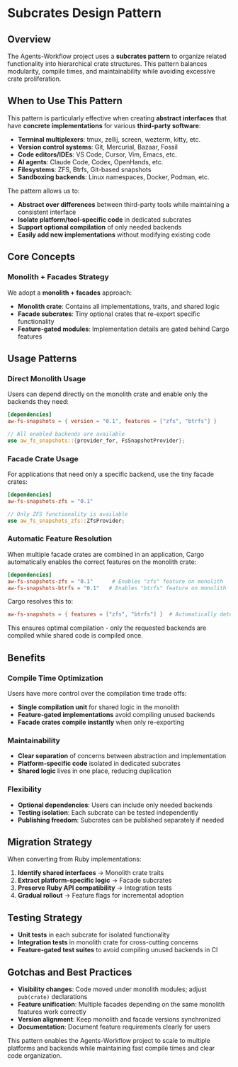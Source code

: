 # Subcrates Design Pattern

## Overview

The Agents-Workflow project uses a **subcrates pattern** to organize related functionality into hierarchical crate structures. This pattern balances modularity, compile times, and maintainability while avoiding excessive crate proliferation.

## When to Use This Pattern

This pattern is particularly effective when creating **abstract interfaces** that have **concrete implementations** for various **third-party software**:

- **Terminal multiplexers**: tmux, zellij, screen, wezterm, kitty, etc.
- **Version control systems**: Git, Mercurial, Bazaar, Fossil
- **Code editors/IDEs**: VS Code, Cursor, Vim, Emacs, etc.
- **AI agents**: Claude Code, Codex, OpenHands, etc.
- **Filesystems**: ZFS, Btrfs, Git-based snapshots
- **Sandboxing backends**: Linux namespaces, Docker, Podman, etc.

The pattern allows us to:
- **Abstract over differences** between third-party tools while maintaining a consistent interface
- **Isolate platform/tool-specific code** in dedicated subcrates
- **Support optional compilation** of only needed backends
- **Easily add new implementations** without modifying existing code

## Core Concepts

### Monolith + Facades Strategy

We adopt a **monolith + facades** approach:

- **Monolith crate**: Contains all implementations, traits, and shared logic
- **Facade subcrates**: Tiny optional crates that re-export specific functionality
- **Feature-gated modules**: Implementation details are gated behind Cargo features

## Usage Patterns

### Direct Monolith Usage

Users can depend directly on the monolith crate and enable only the backends they need:

```toml
[dependencies]
aw-fs-snapshots = { version = "0.1", features = ["zfs", "btrfs"] }
```

```rust
// All enabled backends are available
use aw_fs_snapshots::{provider_for, FsSnapshotProvider};
```

### Facade Crate Usage

For applications that need only a specific backend, use the tiny facade crates:

```toml
[dependencies]
aw-fs-snapshots-zfs = "0.1"
```

```rust
// Only ZFS functionality is available
use aw_fs_snapshots_zfs::ZfsProvider;
```

### Automatic Feature Resolution

When multiple facade crates are combined in an application, Cargo automatically enables the correct features on the monolith crate:

```toml
[dependencies]
aw-fs-snapshots-zfs = "0.1"      # Enables "zfs" feature on monolith
aw-fs-snapshots-btrfs = "0.1"   # Enables "btrfs" feature on monolith
```

Cargo resolves this to:
```toml
aw-fs-snapshots = { features = ["zfs", "btrfs"] }  # Automatically determined
```

This ensures optimal compilation - only the requested backends are compiled while shared code is compiled once.

## Benefits

### Compile Time Optimization

Users have more control over the compilation time trade offs:

- **Single compilation unit** for shared logic in the monolith
- **Feature-gated implementations** avoid compiling unused backends
- **Facade crates compile instantly** when only re-exporting

### Maintainability

- **Clear separation** of concerns between abstraction and implementation
- **Platform-specific code** isolated in dedicated subcrates
- **Shared logic** lives in one place, reducing duplication

### Flexibility

- **Optional dependencies**: Users can include only needed backends
- **Testing isolation**: Each subcrate can be tested independently
- **Publishing freedom**: Subcrates can be published separately if needed

## Migration Strategy

When converting from Ruby implementations:

1. **Identify shared interfaces** → Monolith crate traits
2. **Extract platform-specific logic** → Facade subcrates
3. **Preserve Ruby API compatibility** → Integration tests
4. **Gradual rollout** → Feature flags for incremental adoption

## Testing Strategy

- **Unit tests** in each subcrate for isolated functionality
- **Integration tests** in monolith crate for cross-cutting concerns
- **Feature-gated test suites** to avoid compiling unused backends in CI

## Gotchas and Best Practices

- **Visibility changes**: Code moved under monolith modules; adjust `pub(crate)` declarations
- **Feature unification**: Multiple facades depending on the same monolith features work correctly
- **Version alignment**: Keep monolith and facade versions synchronized
- **Documentation**: Document feature requirements clearly for users

This pattern enables the Agents-Workflow project to scale to multiple platforms and backends while maintaining fast compile times and clear code organization.
